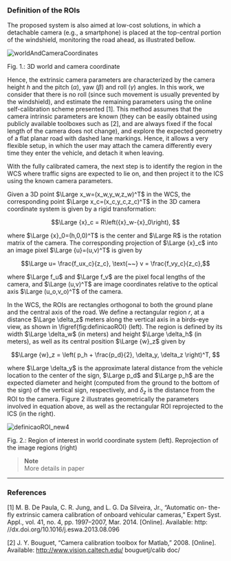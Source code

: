 ### Definition of the ROIs
The proposed system is also aimed at low-cost solutions, in which a detachable camera (e.g., a smartphone) is placed at 
the top-central portion of the windshield, monitoring the road ahead, as illustrated bellow.

![worldAndCameraCoordinates](https://github.com/maubrapa/FTSD_DOC/assets/11092747/b3a8951f-1c66-42c3-aff6-f05deeb1a1e6)

Fig. 1.: 3D world and camera coordinate

Hence, the extrinsic camera parameters are characterized by the camera height $h$ and the pitch ($\alpha$), yaw ($\beta$) and roll
($\gamma$) angles. In this work, we consider that there is no roll (since such movement is usually prevented by the windshield), 
and estimate the remaining parameters using the online self-calibration scheme presented [1]. This method assumes that
the camera intrinsic parameters are known (they can be easily obtained using publicly available toolboxes such 
as [2], and are always fixed if the focal length of the camera does not change), 
and explore the expected geometry of a flat planar road with dashed lane markings. Hence, it allows a very flexible
setup, in which the user may attach the camera differently every time they enter the vehicle, and detach
it when leaving.

With the fully calibrated camera, the next step is to identify the region in the WCS where traffic signs are expected to lie on, and then project it to the ICS using the known camera parameters. 

Given a 3D point $\Large x_w=(x_w,y_w,z_w)^T$ in the WCS, the corresponding point $\Large x_c=(x_c,y_c,z_c)^T$ in the 3D camera coordinate system is given by a rigid transformation:

```math
\Large
{x}_c = R\left({x}_w-{x}_0\right), 
```

where $\Large {x}_0=(h,0,0)^T$ is the center and $\Large R$ is the rotation matrix of the camera. The corresponding projection of $\Large {x}_c$ into an image pixel $\Large {u}=(u,v)^T$ is given by

```math
\Large
u= \frac{f_ux_c}{z_c}, \text{~~} v =
\frac{f_vy_c}{z_c},
```

where $\Large f_u$ and $\Large f_v$ are the pixel focal lengths of the camera, and $\Large (u,v)^T$ are image coordinates relative to the optical axis $\Large (u_o,v_o)^T$ of the camera. 

In the WCS, the ROIs are rectangles orthogonal to both the ground plane and the central axis of the road. We define a rectangular region $r$, at a distance $\Large \delta_z$ meters along the vertical axis in a birds-eye view, as shown in \figref{fig:definicaoROI} (left). The region is defined by its width $\Large \delta_w$ (in meters) and height $\Large \delta_h$ (in meters), as well as its central position $\Large {w}_z$ given by

```math
\Large
{w}_z = \left(
p_h + \frac{p_d}{2}, 
\delta_y, 
\delta_z
\right)^T, 
```

where $\Large \delta_y$ is the approximate lateral distance from the vehicle location to the center of the sign, $\Large p_d$ and $\Large p_h$ are the expected diameter and height (computed from the ground to the bottom of the sign) of the vertical sign, respectively, and $\delta_z$ is the distance from the ROI to the camera. Figure 2 illustrates geometrically the parameters involved in equation above, as well as the rectangular ROI reprojected to the ICS (in the right).

![definicaoROI_new4](https://github.com/maubrapa/FTSD_DOC/assets/11092747/6bff3523-2074-4cf0-89ab-7980e0a65cfe)

Fig. 2.: Region of interest in world coordinate system (left). Reprojection of the image regions (right)

> **Note**<br>
More details in paper

<hr style="border:1 px solid gray">

### References

[1] 
M. B. De Paula, C. R. Jung, and
L. G. Da Silveira, Jr., “Automatic on-
the-fly extrinsic camera calibration of
onboard vehicular cameras,” Expert Syst.
Appl., vol. 41, no. 4, pp. 1997–2007,
Mar. 2014. [Online]. Available: http:
//dx.doi.org/10.1016/j.eswa.2013.08.096

[2]
J. Y. Bouguet, “Camera calibration toolbox for Matlab,” 2008. [Online].
Available: http://www.vision.caltech.edu/ bouguetj/calib doc/
